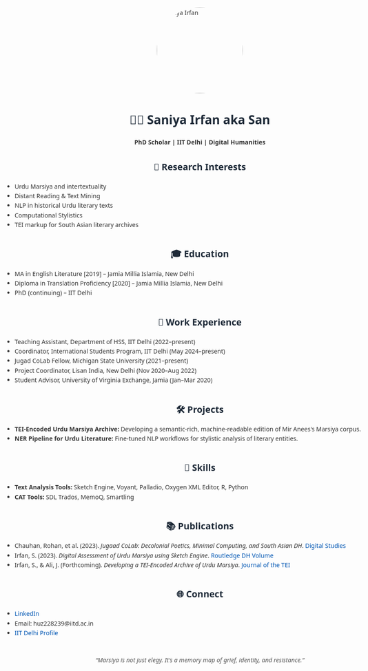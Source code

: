 <!DOCTYPE html>
<html lang="en">
<head>
  <meta charset="UTF-8">
  <title>Saniya Irfan | Digital Humanities</title>
  <style>
    body {
      font-family: 'Segoe UI', sans-serif;
      margin: 40px auto;
      max-width: 900px;
      padding: 20px;
      line-height: 1.6;
      color: #333;
    }
    img {
      border-radius: 50%;
      width: 200px;
      display: block;
      margin: 0 auto;
    }
    h1, h2 {
      text-align: center;
      color: #1e2a38;
    }
    ul {
      padding-left: 20px;
    }
    a {
      color: #0056b3;
      text-decoration: none;
    }
    a:hover {
      text-decoration: underline;
    }
    .section {
      margin-bottom: 40px;
    }
    .quote {
      font-style: italic;
      text-align: center;
      color: #555;
    }
  </style>
</head>
<body>

  <img src="saniya.jpg" alt="Saniya Irfan">

  <h1>👩‍💻 Saniya Irfan aka San</h1>
  <p style="text-align:center;"><strong>PhD Scholar | IIT Delhi | Digital Humanities</strong></p>

  <div class="section">
    <h2>📌 Research Interests</h2>
    <ul>
      <li>Urdu Marsiya and intertextuality</li>
      <li>Distant Reading & Text Mining</li>
      <li>NLP in historical Urdu literary texts</li>
      <li>Computational Stylistics</li>
      <li>TEI markup for South Asian literary archives</li>
    </ul>
  </div>

  <div class="section">
    <h2>🎓 Education</h2>
    <ul>
      <li>MA in English Literature [2019] – Jamia Millia Islamia, New Delhi</li>
      <li>Diploma in Translation Proficiency [2020] – Jamia Millia Islamia, New Delhi</li>
      <li>PhD (continuing) – IIT Delhi</li>
    </ul>
  </div>

  <div class="section">
    <h2>💼 Work Experience</h2>
    <ul>
      <li>Teaching Assistant, Department of HSS, IIT Delhi (2022–present)</li>
      <li>Coordinator, International Students Program, IIT Delhi (May 2024–present)</li>
      <li>Jugad CoLab Fellow, Michigan State University (2021–present)</li>
      <li>Project Coordinator, Lisan India, New Delhi (Nov 2020–Aug 2022)</li>
      <li>Student Advisor, University of Virginia Exchange, Jamia (Jan–Mar 2020)</li>
    </ul>
  </div>

  <div class="section">
    <h2>🛠️ Projects</h2>
    <ul>
      <li><strong>TEI-Encoded Urdu Marsiya Archive:</strong> Developing a semantic-rich, machine-readable edition of Mir Anees's Marsiya corpus.</li>
      <li><strong>NER Pipeline for Urdu Literature:</strong> Fine-tuned NLP workflows for stylistic analysis of literary entities.</li>
    </ul>
  </div>

  <div class="section">
    <h2>🧠 Skills</h2>
    <ul>
      <li><strong>Text Analysis Tools:</strong> Sketch Engine, Voyant, Palladio, Oxygen XML Editor, R, Python</li>
      <li><strong>CAT Tools:</strong> SDL Trados, MemoQ, Smartling</li>
    </ul>
  </div>

  <div class="section">
    <h2>📚 Publications</h2>
    <ul>
      <li>Chauhan, Rohan, et al. (2023). <em>Jugaad CoLab: Decolonial Poetics, Minimal Computing, and South Asian DH</em>. <a href="https://doi.org/10.16995/dscn.9611">Digital Studies</a></li>
      <li>Irfan, S. (2023). <em>Digital Assessment of Urdu Marsiya using Sketch Engine</em>. <a href="https://doi.org/10.4324/9781003325239">Routledge DH Volume</a></li>
      <li>Irfan, S., & Ali, J. (Forthcoming). <em>Developing a TEI-Encoded Archive of Urdu Marsiya</em>. <a href="https://journal.tei-c.org/">Journal of the TEI</a></li>
    </ul>
  </div>

  <div class="section">
    <h2>🌐 Connect</h2>
    <ul>
      <li><a href="https://www.linkedin.com/in/sansue/">LinkedIn</a></li>
      <li>Email: huz228239@iitd.ac.in</li>
      <li><a href="https://hss.iitd.ac.in/student/saniya-irfan">IIT Delhi Profile</a></li>
    </ul>
  </div>

  <p class="quote">“Marsiya is not just elegy. It's a memory map of grief, identity, and resistance.”</p>

</body>
</html>
